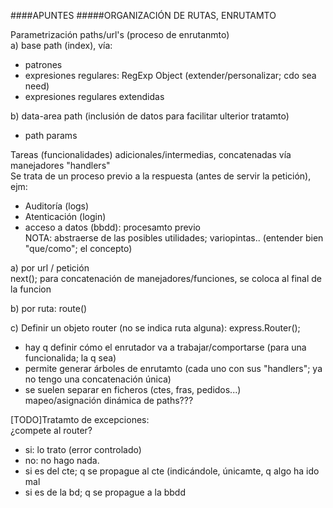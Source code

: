 ####APUNTES
#####ORGANIZACIÓN DE RUTAS, ENRUTAMTO

Parametrización paths/url's (proceso de enrutanmto)  
a) base path (index), vía:  
- patrones
- expresiones regulares: RegExp Object (extender/personalizar; cdo sea need)
- expresiones regulares extendidas  

b) data-area path (inclusión de datos para facilitar ulterior tratamto)
- path params

Tareas (funcionalidades) adicionales/intermedias, concatenadas vía manejadores "handlers"  
Se trata de un proceso previo a la respuesta (antes de servir la petición), ejm:  
- Auditoría (logs)
- Atenticación (login)
- acceso a datos (bbdd): procesamto previo  
NOTA: abstraerse de las posibles utilidades; variopintas.. (entender bien "que/como"; el concepto)
 
a) por url / petición  
   next(); para concatenación de manejadores/funciones, se coloca al final de la funcion  
   
b) por ruta: route()  

c) Definir un objeto router (no se indica ruta alguna): express.Router();  
- hay q definir cómo el enrutador va a trabajar/comportarse (para una funcionalida; la q sea)  
- permite generar árboles de enrutamto (cada uno con sus "handlers"; ya no tengo una concatenación única) 
- se suelen separar en ficheros (ctes, fras, pedidos...)  
  mapeo/asignación dinámica de paths???  

[TODO]Tratamto de excepciones:  
¿compete al router?  
- si: lo trato (error controlado)  
- no: no hago nada. 
 - si es del cte; q se propague al cte  (indicándole, únicamte, q algo ha ido mal
 - si es de la bd; q se propague a la bbdd  
  